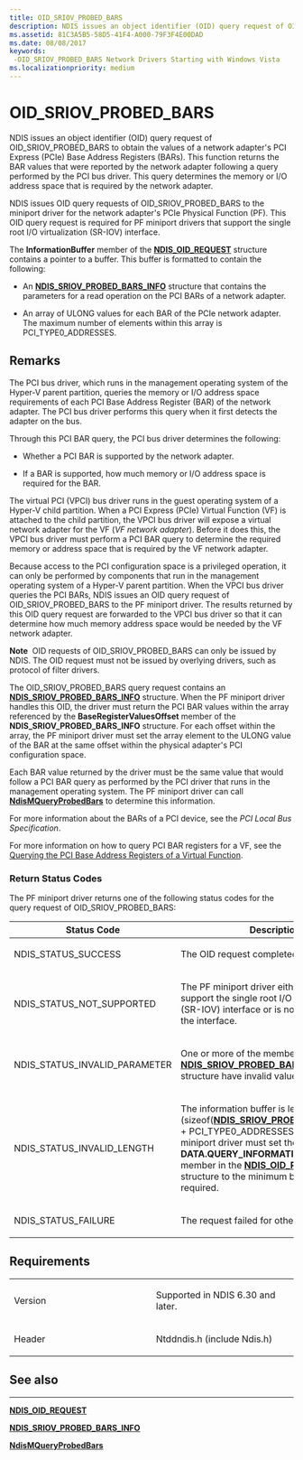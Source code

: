 ```yaml
---
title: OID_SRIOV_PROBED_BARS
description: NDIS issues an object identifier (OID) query request of OID_SRIOV_PROBED_BARS to obtain the values of a network adapter's PCI Express (PCIe) Base Address Registers (BARs).
ms.assetid: 81C3A5B5-58D5-41F4-A000-79F3F4E00DAD
ms.date: 08/08/2017
keywords: 
 -OID_SRIOV_PROBED_BARS Network Drivers Starting with Windows Vista
ms.localizationpriority: medium
---
```


# OID\_SRIOV\_PROBED\_BARS


NDIS issues an object identifier (OID) query request of OID\_SRIOV\_PROBED\_BARS to obtain the values of a network adapter's PCI Express (PCIe) Base Address Registers (BARs). This function returns the BAR values that were reported by the network adapter following a query performed by the PCI bus driver. This query determines the memory or I/O address space that is required by the network adapter.

NDIS issues OID query requests of OID\_SRIOV\_PROBED\_BARS to the miniport driver for the network adapter's PCIe Physical Function (PF). This OID query request is required for PF miniport drivers that support the single root I/O virtualization (SR-IOV) interface.

The **InformationBuffer** member of the [**NDIS\_OID\_REQUEST**](https://docs.microsoft.com/windows-hardware/drivers/ddi/ndis/ns-ndis-_ndis_oid_request) structure contains a pointer to a buffer. This buffer is formatted to contain the following:

-   An [**NDIS\_SRIOV\_PROBED\_BARS\_INFO**](https://docs.microsoft.com/windows-hardware/drivers/ddi/ntddndis/ns-ntddndis-_ndis_sriov_probed_bars_info) structure that contains the parameters for a read operation on the PCI BARs of a network adapter.

-   An array of ULONG values for each BAR of the PCIe network adapter. The maximum number of elements within this array is PCI\_TYPE0\_ADDRESSES.

Remarks
-------

The PCI bus driver, which runs in the management operating system of the Hyper-V parent partition, queries the memory or I/O address space requirements of each PCI Base Address Register (BAR) of the network adapter. The PCI bus driver performs this query when it first detects the adapter on the bus.

Through this PCI BAR query, the PCI bus driver determines the following:

-   Whether a PCI BAR is supported by the network adapter.

-   If a BAR is supported, how much memory or I/O address space is required for the BAR.

The virtual PCI (VPCI) bus driver runs in the guest operating system of a Hyper-V child partition. When a PCI Express (PCIe) Virtual Function (VF) is attached to the child partition, the VPCI bus driver will expose a virtual network adapter for the VF (*VF network adapter*). Before it does this, the VPCI bus driver must perform a PCI BAR query to determine the required memory or address space that is required by the VF network adapter.

Because access to the PCI configuration space is a privileged operation, it can only be performed by components that run in the management operating system of a Hyper-V parent partition. When the VPCI bus driver queries the PCI BARs, NDIS issues an OID query request of OID\_SRIOV\_PROBED\_BARS to the PF miniport driver. The results returned by this OID query request are forwarded to the VPCI bus driver so that it can determine how much memory address space would be needed by the VF network adapter.

**Note**  OID requests of OID\_SRIOV\_PROBED\_BARS can only be issued by NDIS. The OID request must not be issued by overlying drivers, such as protocol of filter drivers.

 

The OID\_SRIOV\_PROBED\_BARS query request contains an [**NDIS\_SRIOV\_PROBED\_BARS\_INFO**](https://docs.microsoft.com/windows-hardware/drivers/ddi/ntddndis/ns-ntddndis-_ndis_sriov_probed_bars_info) structure. When the PF miniport driver handles this OID, the driver must return the PCI BAR values within the array referenced by the **BaseRegisterValuesOffset** member of the **NDIS\_SRIOV\_PROBED\_BARS\_INFO** structure. For each offset within the array, the PF miniport driver must set the array element to the ULONG value of the BAR at the same offset within the physical adapter's PCI configuration space.

Each BAR value returned by the driver must be the same value that would follow a PCI BAR query as performed by the PCI driver that runs in the management operating system. The PF miniport driver can call [**NdisMQueryProbedBars**](https://docs.microsoft.com/windows-hardware/drivers/ddi/ndis/nf-ndis-ndismqueryprobedbars) to determine this information.

For more information about the BARs of a PCI device, see the *PCI Local Bus Specification*.

For more information on how to query PCI BAR registers for a VF, see the [Querying the PCI Base Address Registers of a Virtual Function](https://docs.microsoft.com/windows-hardware/drivers/network/querying-the-pci-base-address-registers-of-a-virtual-function).

### Return Status Codes

The PF miniport driver returns one of the following status codes for the query request of OID\_SRIOV\_PROBED\_BARS:

<table>
<colgroup>
<col width="50%" />
<col width="50%" />
</colgroup>
<thead>
<tr class="header">
<th>Status Code</th>
<th>Description</th>
</tr>
</thead>
<tbody>
<tr class="odd">
<td><p>NDIS_STATUS_SUCCESS</p></td>
<td><p>The OID request completed successfully.</p></td>
</tr>
<tr class="even">
<td><p>NDIS_STATUS_NOT_SUPPORTED</p></td>
<td><p>The PF miniport driver either does not support the single root I/O virtualization (SR-IOV) interface or is not enabled to use the interface.</p></td>
</tr>
<tr class="odd">
<td><p>NDIS_STATUS_INVALID_PARAMETER</p></td>
<td><p>One or more of the members of the <a href="https://docs.microsoft.com/windows-hardware/drivers/ddi/ntddndis/ns-ntddndis-_ndis_sriov_probed_bars_info" data-raw-source="[&lt;strong&gt;NDIS_SRIOV_PROBED_BARS_INFO&lt;/strong&gt;](https://docs.microsoft.com/windows-hardware/drivers/ddi/ntddndis/ns-ntddndis-_ndis_sriov_probed_bars_info)"><strong>NDIS_SRIOV_PROBED_BARS_INFO</strong></a> structure have invalid values.</p></td>
</tr>
<tr class="even">
<td><p>NDIS_STATUS_INVALID_LENGTH</p></td>
<td><p>The information buffer is less than (sizeof(<a href="https://docs.microsoft.com/windows-hardware/drivers/ddi/ntddndis/ns-ntddndis-_ndis_sriov_probed_bars_info" data-raw-source="[&lt;strong&gt;NDIS_SRIOV_PROBED_BARS_INFO&lt;/strong&gt;](https://docs.microsoft.com/windows-hardware/drivers/ddi/ntddndis/ns-ntddndis-_ndis_sriov_probed_bars_info)"><strong>NDIS_SRIOV_PROBED_BARS_INFO</strong></a>) + PCI_TYPE0_ADDRESSES). The PF miniport driver must set the <strong>DATA.QUERY_INFORMATION.BytesNeeded</strong> member in the <a href="https://docs.microsoft.com/windows-hardware/drivers/ddi/ndis/ns-ndis-_ndis_oid_request" data-raw-source="[&lt;strong&gt;NDIS_OID_REQUEST&lt;/strong&gt;](https://docs.microsoft.com/windows-hardware/drivers/ddi/ndis/ns-ndis-_ndis_oid_request)"><strong>NDIS_OID_REQUEST</strong></a> structure to the minimum buffer size that is required.</p></td>
</tr>
<tr class="odd">
<td><p>NDIS_STATUS_FAILURE</p></td>
<td><p>The request failed for other reasons.</p></td>
</tr>
</tbody>
</table>

 

Requirements
------------

<table>
<colgroup>
<col width="50%" />
<col width="50%" />
</colgroup>
<tbody>
<tr class="odd">
<td><p>Version</p></td>
<td><p>Supported in NDIS 6.30 and later.</p></td>
</tr>
<tr class="even">
<td><p>Header</p></td>
<td>Ntddndis.h (include Ndis.h)</td>
</tr>
</tbody>
</table>

## See also


****
[**NDIS\_OID\_REQUEST**](https://docs.microsoft.com/windows-hardware/drivers/ddi/ndis/ns-ndis-_ndis_oid_request)

[**NDIS\_SRIOV\_PROBED\_BARS\_INFO**](https://docs.microsoft.com/windows-hardware/drivers/ddi/ntddndis/ns-ntddndis-_ndis_sriov_probed_bars_info)

[**NdisMQueryProbedBars**](https://docs.microsoft.com/windows-hardware/drivers/ddi/ndis/nf-ndis-ndismqueryprobedbars)

 

 




